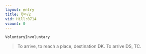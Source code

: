 ```yaml
---
layout: entry
title: རྟོལ་√2
vid: Hill:0714
vcount: 0
---
```

`VoluntaryInvoluntary` 
> To arrive, to reach a place, destination DK\.
 To arrive DS, TC\.

